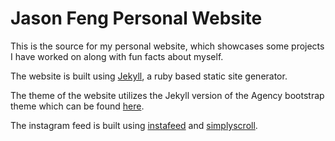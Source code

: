 Jason Feng Personal Website
====================
This is the source for my personal website, which showcases some projects I have worked on along with fun facts about myself.

The website is built using [Jekyll](jekyllrb.com), a ruby based static site generator.

The theme of the website utilizes the Jekyll version of the Agency bootstrap theme which can be found [here](https://github.com/y7kim/agency-jekyll-theme).

The instagram feed is built using [instafeed](instafeedjs.com) and [simplyscroll](http://logicbox.net/jquery/simplyscroll/).
